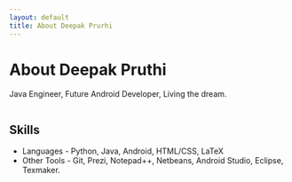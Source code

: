 ```yaml
---
layout: default
title: About Deepak Prurhi
---
```


<div class="post">
	<h1 class="pageTitle">About Deepak Pruthi</h1>
	<p class="intro">Java Engineer, Future Android Developer, Living the dream.</p>
	<p align="center">
		<img src="{{ '/assets/img/dp.jpg' | prepend: site.baseurl }}" alt=""></p>
	<h2>Skills</h2>
	<ul>
		<li> Languages - Python, Java, Android, HTML/CSS, LaTeX </li>
  		<li>Other Tools - Git, Prezi, Notepad++, Netbeans, Android Studio, Eclipse, Texmaker. </li>
  	</ul>
</div>

